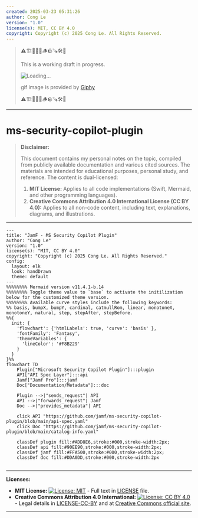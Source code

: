 ```yaml
---
created: 2025-03-23 05:31:26
author: Cong Le
version: "1.0"
license(s): MIT, CC BY 4.0
copyright: Copyright (c) 2025 Cong Le. All Rights Reserved.
---
```


> ⚠️🏗️🚧🦺🧱🪵🪨🪚🛠️👷
> 
> This is a working draft in progress.
> 
> ![Loading...](https://media0.giphy.com/media/v1.Y2lkPTc5MGI3NjExbGNlamVyMjdlODA2ODM2dGdpMzQ2bjdyeDdkY2h2aWxtOHJncGsyeiZlcD12MV9pbnRlcm5hbF9naWZfYnlfaWQmY3Q9Zw/IzigGVSs9fHjug20Mq/giphy.gif)
> 
> gif image is provided by [Giphy](https://giphy.com)
> 
> ⚠️🏗️🚧🦺🧱🪵🪨🪚🛠️👷

----


# ms-security-copilot-plugin
> **Disclaimer:**
>
> This document contains my personal notes on the topic,
> compiled from publicly available documentation and various cited sources.
> The materials are intended for educational purposes, personal study, and reference.
> The content is dual-licensed:
> 1. **MIT License:** Applies to all code implementations (Swift, Mermaid, and other programming languages).
> 2. **Creative Commons Attribution 4.0 International License (CC BY 4.0):** Applies to all non-code content, including text, explanations, diagrams, and illustrations.
---



```mermaid
---
title: "JamF - MS Security Copilot Plugin"
author: "Cong Le"
version: "1.0"
license(s): "MIT, CC BY 4.0"
copyright: "Copyright (c) 2025 Cong Le. All Rights Reserved."
config:
  layout: elk
  look: handDrawn
  theme: default
---
%%%%%%%% Mermaid version v11.4.1-b.14
%%%%%%%% Toggle theme value to `base` to activate the initilization below for the customized theme version.
%%%%%%%% Available curve styles include the following keywords:
%% basis, bumpX, bumpY, cardinal, catmullRom, linear, monotoneX, monotoneY, natural, step, stepAfter, stepBefore.
%%{
  init: {
    'flowchart': {'htmlLabels': true, 'curve': 'basis' },
    'fontFamily': 'Fantasy',
    'themeVariables': {
      'lineColor': '#F8B229'
    }
  }
}%%
flowchart TD
    Plugin["Microsoft Security Copilot Plugin"]:::plugin
    API["API Spec Layer"]:::api
    Jamf["Jamf Pro"]:::jamf
    Doc["Documentation/Metadata"]:::doc

    Plugin -->|"sends_request"| API
    API -->|"forwards_request"| Jamf
    Doc -->|"provides_metadata"| API

    click API "https://github.com/jamf/ms-security-copilot-plugin/blob/main/api-spec.yaml"
    click Doc "https://github.com/jamf/ms-security-copilot-plugin/blob/main/catalog-info.yaml"

    classDef plugin fill:#ADD8E6,stroke:#000,stroke-width:2px;
    classDef api fill:#90EE90,stroke:#000,stroke-width:2px;
    classDef jamf fill:#FFA500,stroke:#000,stroke-width:2px;
    classDef doc fill:#DDA0DD,stroke:#000,stroke-width:2px
    
```




---
**Licenses:**

- **MIT License:**  [![License: MIT](https://img.shields.io/badge/License-MIT-yellow.svg)](LICENSE) - Full text in [LICENSE](LICENSE) file.
- **Creative Commons Attribution 4.0 International:** [![License: CC BY 4.0](https://licensebuttons.net/l/by/4.0/88x31.png)](LICENSE-CC-BY) - Legal details in [LICENSE-CC-BY](LICENSE-CC-BY) and at [Creative Commons official site](http://creativecommons.org/licenses/by/4.0/).

---
